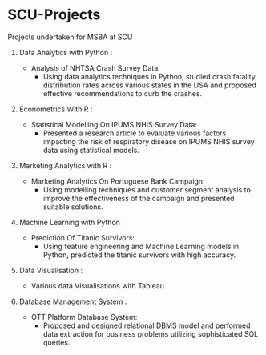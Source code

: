 # SCU-Projects
Projects undertaken for MSBA at SCU

1. Data Analytics with Python :
    - Analysis of NHTSA Crash Survey Data: 
        - Using data analytics techniques in Python, studied crash fatality distribution rates across various states in the USA and proposed effective recommendations to curb the crashes.

2. Econometrics With R :
    - Statistical Modelling On IPUMS NHIS Survey Data:
        - Presented a research article to evaluate various factors impacting the risk of respiratory disease on IPUMS NHIS survey data using statistical models.

3. Marketing Analytics with R :
    - Marketing Analytics On Portuguese Bank Campaign:
        - Using modelling techniques and customer segment analysis to improve the effectiveness of the campaign and presented suitable solutions.

4. Machine Learning with Python :
    - Prediction Of Titanic Survivors:
        - Using feature engineering and Machine Learning models in Python, predicted the titanic survivors with high accuracy.

5. Data Visualisation : 
    - Various data Visualisations with Tableau
        
6. Database Management System :
    - OTT Platform Database System:
        - Proposed and designed relational DBMS model and performed data extraction for business problems utilizing sophisticated SQL queries.